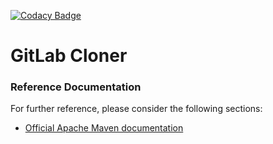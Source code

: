 [![Codacy Badge](https://api.codacy.com/project/badge/Grade/6166843655594ed68cacc4cc3fd6b37b)](https://www.codacy.com/app/xcapdevila/gitlab-cloner?utm_source=github.com&amp;utm_medium=referral&amp;utm_content=xcapdevila/gitlab-cloner&amp;utm_campaign=Badge_Grade)

# GitLab Cloner

### Reference Documentation
For further reference, please consider the following sections:

* [Official Apache Maven documentation](https://maven.apache.org/guides/index.html)

